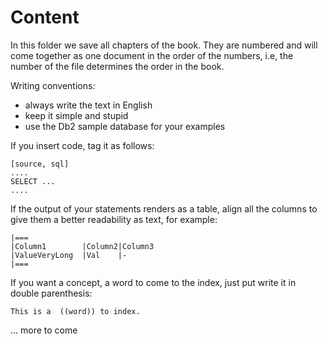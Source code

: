 # Content 

In this folder we save all chapters of the book. They are numbered and will come together as one document in the order of the numbers, i.e, the number of the file determines the order in the book.

Writing conventions:
+ always write the text in English
+ keep it simple and stupid
+ use the Db2 sample database for your examples

If you insert code, tag it as follows:

    [source, sql]  
    ....  
    SELECT ...  
    ....  

If the output of your statements renders as a table, align all the columns to give them a better readability as text, for example:

    |===
    |Column1        |Column2|Column3
    |ValueVeryLong  |Val    |-
    |===
  
If you want a concept, a word to come to the index, just put write it in double parenthesis: 
    
    This is a  ((word)) to index. 

... more to come  
